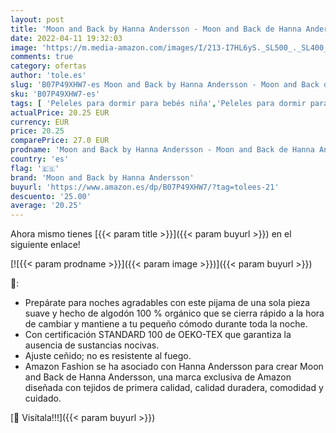 ```yaml
---
layout: post
title: 'Moon and Back by Hanna Andersson - Moon and Back de Hanna Andersson - Pijama de una pieza sin pies hecho de algodón orgánico para bebé  Rosado  12-18 messes  72-77 CM '
date: 2022-04-11 19:32:03
image: 'https://m.media-amazon.com/images/I/213-I7HL6yS._SL500_._SL400_.jpg'
comments: true
category: ofertas
author: 'tole.es'
slug: 'B07P49XHW7-es Moon and Back by Hanna Andersson - Moon and Back de Hanna...'
sku: 'B07P49XHW7-es'
tags: [ 'Peleles para dormir para bebés niña','Peleles para dormir para bebés niño','Ropa','Ropa para bebés','Ropa para bebés niña','Ropa para bebés niño','Ropa para dormir y batas para bebés niña','Ropa para dormir y batas para bebés niño','bebé','moon and back by hanna andersson', ]
actualPrice: 20.25 EUR
currency: EUR
price: 20.25
comparePrice: 27.0 EUR
prodname: 'Moon and Back by Hanna Andersson - Moon and Back de Hanna Andersson - Pijama de una pieza sin pies hecho de algodón orgánico para bebé  Rosado  12-18 messes  72-77 CM '
country: 'es'
flag: '🇪🇸'
brand: 'Moon and Back by Hanna Andersson'
buyurl: 'https://www.amazon.es/dp/B07P49XHW7/?tag=tolees-21'
descuento: '25.00'
average: '20.25'
---
```


Ahora mismo tienes [{{< param title >}}]({{< param buyurl >}}) en el siguiente enlace!

[![{{< param prodname >}}]({{< param image >}})]({{< param buyurl >}})

🔎:

- Prepárate para noches agradables con este pijama de una sola pieza suave y hecho de algodón 100 % orgánico que se cierra rápido a la hora de cambiar y mantiene a tu pequeño cómodo durante toda la noche.
- Con certificación STANDARD 100 de OEKO-TEX que garantiza la ausencia de sustancias nocivas.
- Ajuste ceñido; no es resistente al fuego.
- Amazon Fashion se ha asociado con Hanna Andersson para crear Moon and Back de Hanna Andersson, una marca exclusiva de Amazon diseñada con tejidos de primera calidad, calidad duradera, comodidad y cuidado.

[🛒 Visítala!!!]({{< param buyurl >}})
